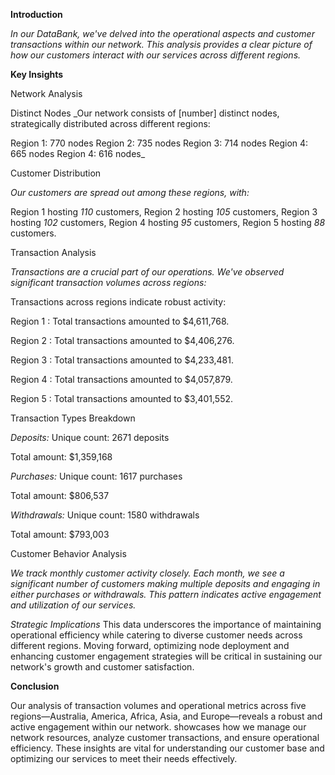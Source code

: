 **Introduction**



_In our DataBank, we've delved into the operational aspects and customer transactions within our network. This analysis provides a clear picture of how our customers interact with our services across different regions._




**Key Insights**


Network Analysis

Distinct Nodes
_Our network consists of [number] distinct nodes, strategically distributed across different regions:

Region 1: 770 nodes
Region 2: 735 nodes
Region 3: 714 nodes
Region 4: 665 nodes
Region 4: 616 nodes_


Customer Distribution

_Our customers are spread out among these regions, with:_

Region 1  hosting *110* customers,
Region 2  hosting *105* customers,
Region 3  hosting *102* customers,
Region 4  hosting *95* customers,
Region 5  hosting *88* customers.



Transaction Analysis


_Transactions are a crucial part of our operations. We've observed significant transaction volumes across regions:_

Transactions across regions indicate robust activity:

Region 1 : Total transactions amounted to $4,611,768.

Region 2 : Total transactions amounted to $4,406,276.

Region 3 : Total transactions amounted to $4,233,481.

Region 4 : Total transactions amounted to $4,057,879.

Region 5 : Total transactions amounted to $3,401,552.

Transaction Types Breakdown

*Deposits:*
Unique count: 2671 deposits

Total amount: $1,359,168

*Purchases:*
Unique count: 1617 purchases

Total amount: $806,537

*Withdrawals:*
Unique count: 1580 withdrawals

Total amount: $793,003


Customer Behavior Analysis

_We track monthly customer activity closely. Each month, we see a significant number of customers making multiple deposits and engaging in either purchases or withdrawals. This pattern indicates active engagement and utilization of our services._


*Strategic Implications*
This data underscores the importance of maintaining operational efficiency while catering to diverse customer needs across different regions. Moving forward, optimizing node deployment and enhancing customer engagement strategies will be critical in sustaining our network's growth and customer satisfaction.

**Conclusion**


 Our analysis of transaction volumes and operational metrics across five regions—Australia, America, Africa, Asia, and Europe—reveals a robust and active engagement within our network. showcases how we manage our network resources, analyze customer transactions, and ensure operational efficiency. These insights are vital for understanding our customer base and optimizing our services to meet their needs effectively.
